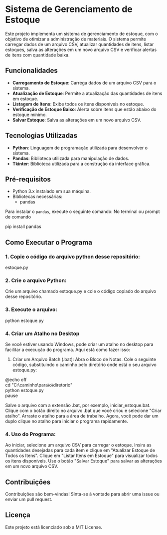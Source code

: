 # Sistema de Gerenciamento de Estoque  

Este projeto implementa um sistema de gerenciamento de estoque, com o objetivo de otimizar a administração de materiais. O sistema permite carregar dados de um arquivo CSV, atualizar quantidades de itens, listar estoques, salva as alterações em um novo arquivo CSV e verificar alertas de itens com quantidade baixa.

## Funcionalidades

- **Carregamento de Estoque**: Carrega dados de um arquivo CSV para o sistema.
- **Atualização de Estoque**: Permite a atualização das quantidades de itens em estoque.
- **Listagem de Itens**: Exibe todos os itens disponíveis no estoque.
- **Verificação de Estoque Baixo**: Alerta sobre itens que estão abaixo do estoque mínimo.
- **Salvar Estoque**: Salva as alterações em um novo arquivo CSV.

## Tecnologias Utilizadas

- **Python**: Linguagem de programação utilizada para desenvolver o sistema.
- **Pandas**: Biblioteca utilizada para manipulação de dados.
- **Tkinter**: Biblioteca utilizada para a construção da interface gráfica.

## Pré-requisitos

- Python 3.x instalado em sua máquina.
- Bibliotecas necessárias:
  - pandas

Para instalar o `pandas`, execute o seguinte comando: No terminal ou prompt de comando

pip install pandas

## Como Executar o Programa

### 1. Copie o código do arquivo python desse repositório:
estoque.py

### 2. Crie o arquivo Python: 

Crie um arquivo chamado estoque.py e cole o código copiado do arquivo desse repositório.

### 3. Execute o arquivo:

python estoque.py

### 4. Criar um Atalho no Desktop
Se você estiver usando Windows, pode criar um atalho no desktop para facilitar a execução do programa. Aqui está como fazer isso:
1. Criar um Arquivo Batch (.bat):
Abra o Bloco de Notas.
Cole o seguinte código, substituindo o caminho pelo diretório onde está o seu arquivo estoque.py:

@echo off <br/>
cd "C:\caminho\para\o\diretorio" <br/>
python estoque.py <br/>
pause

Salve o arquivo com a extensão .bat, por exemplo, iniciar_estoque.bat.
Clique com o botão direito no arquivo .bat que você criou e selecione "Criar atalho".
Arraste o atalho para a área de trabalho.
Agora, você pode dar um duplo clique no atalho para iniciar o programa rapidamente.


### 4. Uso do Programa:

Ao iniciar, selecione um arquivo CSV para carregar o estoque.
Insira as quantidades desejadas para cada item e clique em "Atualizar Estoque de Todos os Itens".
Clique em "Listar Itens em Estoque" para visualizar todos os itens disponíveis.
Use o botão "Salvar Estoque" para salvar as alterações em um novo arquivo CSV.

## Contribuições
Contribuições são bem-vindas! Sinta-se à vontade para abrir uma issue ou enviar um pull request.
## Licença
Este projeto está licenciado sob a MIT License.



